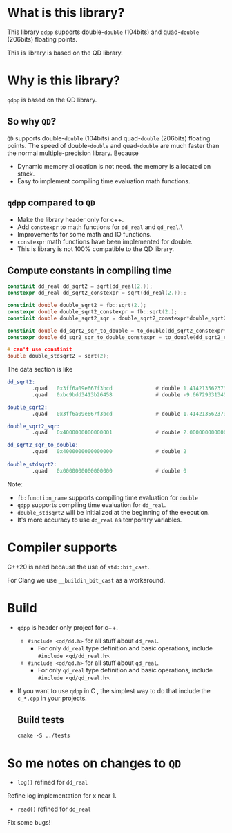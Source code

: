 

# What is this library?

This library `qdpp` supports double-`double` (104bits) and quad-`double` (206bits) floating points.

This is library  is based on the QD library.

# Why is this library?

`qdpp` is based on the QD library. 

## So why `QD`?

`QD` supports double-`double` (104bits) and quad-`double` (206bits) floating points. The speed of double-`double` and quad-`double` are much faster than the normal multiple-precision library. Because

* Dynamic memory allocation is not need. the memory is allocated on stack.
* Easy to implement compiling time evaluation math functions.

## `qdpp` compared to `QD`

* Make the library header only for c++.
* Add `constexpr`  to math functions for `dd_real` and `qd_real`.\
* Improvements for some math and IO functions.
* `constexpr` math functions have been implemented for double.
* This is library is not 100% compatible to the QD library.

## Compute constants in compiling time
```c++
constinit dd_real dd_sqrt2 = sqrt(dd_real(2.));
constexpr dd_real dd_sqrt2_constexpr = sqrt(dd_real(2.));;

constinit double double_sqrt2 = fb::sqrt(2.);
constexpr double double_sqrt2_constexpr = fb::sqrt(2.);
constinit double double_sqrt2_sqr = double_sqrt2_constexpr*double_sqrt2_constexpr;

constinit double dd_sqrt2_sqr_to_double = to_double(dd_sqrt2_constexpr*dd_sqrt2_constexpr);
constexpr double dd_sqr2_sqr_to_double_constexpr = to_double(dd_sqrt2_constexpr*dd_sqrt2_constexpr);

# can't use constinit
double double_stdsqrt2 = sqrt(2);
```

The data section is like

```asm
dd_sqrt2:
        .quad   0x3ff6a09e667f3bcd              # double 1.4142135623730951
        .quad   0xbc9bdd3413b26458              # double -9.6672933134529159E-17

double_sqrt2:
        .quad   0x3ff6a09e667f3bcd              # double 1.4142135623730951

double_sqrt2_sqr:
        .quad   0x4000000000000001              # double 2.0000000000000004

dd_sqrt2_sqr_to_double:
        .quad   0x4000000000000000              # double 2
        
double_stdsqrt2:
        .quad   0x0000000000000000              # double 0
```

Note:

* `fb:function_name` supports compiling time evaluation for `double`
* `qdpp` supports compiling time evaluation for `dd_real`.
* `double_stdsqrt2` will be initialized at the beginning of the execution.
* It's more accuracy  to use `dd_real` as temporary variables.

# Compiler supports

C++20 is need because the use of `std::bit_cast`.

For Clang we use `__buildin_bit_cast` as a workaround.

# Build

* `qdpp` is header only project for c++. 
  * `#include <qd/dd.h>` for all stuff about `dd_real`.
    * For only `dd_real` type definition and basic operations, include `#include <qd/dd_real.h>`.
  * `#include <qd/qd.h>` for all stuff about `qd_real`.
    * For only `qd_real` type definition and basic operations, include `#include <qd/qd_real.h>`.

* If you want to use `qdpp` in C , the simplest way to do that include the `c_*.cpp` in your projects.

  ## Build tests

  `cmake -S ../tests`

# So me notes on changes to `QD`

* `log()` refined for `dd_real`

Refine log implementation for x near 1.

* `read()` refined for `dd_real`

Fix some bugs!
